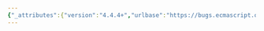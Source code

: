 ```yaml
---
{"_attributes":{"version":"4.4.4+","urlbase":"https://bugs.ecmascript.org/","maintainer":"dherman@mozilla.com"},"bug":{"bug_id":2153,"creation_ts":"2013-11-02 02:18:00 -0700","short_desc":"20.1.2.13 Number.parseInt: Wrong reference 18.2.1.2 -> 18.2.5","delta_ts":"2013-11-08 13:09:06 -0800","product":"Draft for 6th Edition","component":"editorial issue","version":"Rev 20: October 28, 2013 Draft","rep_platform":"All","op_sys":"All","bug_status":"RESOLVED","resolution":"FIXED","priority":"Normal","bug_severity":"normal","everconfirmed":true,"reporter":{"uid":"andrebargull","name":"André Bargull"},"assigned_to":{"uid":"allen","name":"Allen Wirfs-Brock"},"long_desc":[{"commentid":6354,"comment_count":0,"who":{"uid":"andrebargull","name":"André Bargull"},"bug_when":"2013-11-02 02:18:44 -0700","thetext":"20.1.2.13 Number.parseInt (string, radix):\n\nChange reference from 18.2.1.2 to 18.2.5"},{"commentid":6390,"comment_count":1,"who":{"uid":"allen","name":"Allen Wirfs-Brock"},"bug_when":"2013-11-02 12:25:25 -0700","thetext":"fixed in rev21 editor's draft"},{"commentid":6547,"comment_count":2,"who":{"uid":"allen","name":"Allen Wirfs-Brock"},"bug_when":"2013-11-08 13:09:06 -0800","thetext":"fixed in rev21 draft"}]}}
---
```

